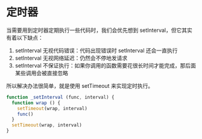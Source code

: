 # 定时器

当需要用到定时器定期执行一些代码时，我们会优先想到 setInterval，但它其实有着以下缺点：

1. setInterval 无视代码错误：代码出现错误时 setInterval 还会一直执行
2. setInterval 无视网络延迟：仍然会不停地发请求
3. setInterval 不保证执行：如果你调用的函数需要花很长时间才能完成，那后面某些调用会被直接忽略

所以解决办法很简单，就是使用 setTimeout 来实现定时执行。

```js
function _setInterval (func, interval) {
  function wrap () {
    setTimeout(wrap, interval)
    func()
  }
  setTimeout(wrap, interval)
}
```